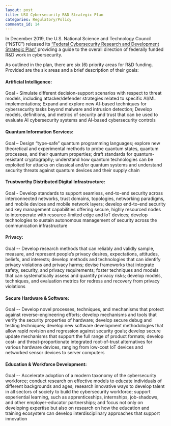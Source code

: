 ```yaml
---
layout: post
title: USG Cybersecurity R&D Strategic Plan
categories: Regulatory/Policy
comments_id: 14
---
```


In December 2019, the U.S. National Science and Technology Council (“NSTC”) released its [“Federal Cybersecurity Research and Development Strategic Plan”](https://www.whitehouse.gov/wp-content/uploads/2019/12/Federal-Cybersecurity-RD-Strategic-Plan-2019.pdf) providing a guide to the overall direction of federally funded R&D work in cybersecurity.  

As outlined in the plan, there are six (6) priority areas for R&D funding. Provided are the six areas and a brief description of their goals:

#### Artificial Intelligence:
Goal - Simulate different decision-support scenarios with respect to threat models, including attacker/defender strategies related to specific AI/ML implementations; Expand and explore new AI-based techniques for cybersecurity tasks beyond malware and intrusion detection; Develop models, definitions, and metrics of security and trust that can be used to evaluate AI cybersecurity systems and AI-based cybersecurity controls

#### Quantum Information Services:
Goal – Design “type-safe” quantum programming languages; explore new theoretical and experimental methods to probe quantum states, quantum processes, and their quantum properties; draft standards for quantum-resistant cryptography; understand how quantum technologies can be exploited for attacks on classical and/or quantum systems and understand security threats against quantum devices and their supply chain

#### Trustworthy Distributed Digital Infrastructure:
Goal - Develop standards to support seamless, end-to-end security across interconnected networks, trust domains, topologies, networking paradigms, and mobile devices and mobile network layers; develop end-to-end security and key management capabilities offering secure, highly resourced nodes to interoperate with resource-limited edge and IoT devices; develop technologies to sustain autonomous management of security across the communication infrastructure

#### Privacy:
Goal -- Develop research methods that can reliably and validly sample, measure, and represent people’s privacy desires, expectations, attitudes, beliefs, and interests; develop methods and technologies that can identify privacy violations and privacy harms; devise frameworks that integrate safety, security, and privacy requirements; foster techniques and models that can systematically assess and quantify privacy risks; develop models, techniques, and evaluation metrics for redress and recovery from privacy violations

#### Secure Hardware & Software:
Goal -- Develop novel processes, techniques, and mechanisms that protect against reverse-engineering efforts; develop mechanisms and tools that verify the security properties of hardware; develop secure debug and testing techniques; develop new software development methodologies that allow rapid revision and regression against security goals; develop secure update mechanisms that support the full range of product formats; develop cost- and threat-proportionate integrated root-of-trust alternatives for various hardware devices, ranging from low-cost IoT devices and networked sensor devices to server computers

#### Education & Workforce Development:
Goal -- Accelerate adoption of a modern taxonomy of the cybersecurity workforce;  conduct research on effective models to educate individuals of different backgrounds and ages; research innovative ways to develop talent in all sectors of society to build the cybersecurity workforce; support experiential learning, such as apprenticeships, internships, job-shadows, and other employer-educator partnerships; and focus not only on developing expertise but also on research on how the education and training ecosystem can develop interdisciplinary approaches that support innovation

